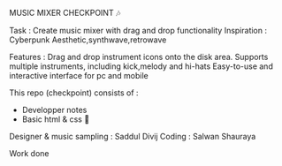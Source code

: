 MUSIC MIXER CHECKPOINT 🎶

Task : Create music mixer with drag and drop functionality
Inspiration : Cyberpunk Aesthetic,synthwave,retrowave

Features :
Drag and drop instrument icons onto the disk area. Supports multiple
instruments, including kick,melody and hi-hats Easy-to-use and interactive
interface for pc and mobile




This repo (checkpoint) consists of :
- Developper notes
- Basic html & css
  🚀

Designer & music sampling : Saddul Divij
Coding : Salwan Shauraya

Work done
  
